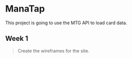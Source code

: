# ManaTap

This project is going to use the MTG API to load card data.

## Week 1
> Create the wireframes for the site.
